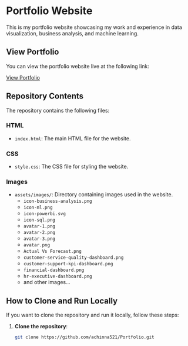 # Portfolio Website

This is my portfolio website showcasing my work and experience in data visualization, business analysis, and machine learning.

## View Portfolio

You can view the portfolio website live at the following link:

[View Portfolio](https://achinna521.github.io/Portfolio/)

## Repository Contents

The repository contains the following files:

### HTML
- `index.html`: The main HTML file for the website.

### CSS
- `style.css`: The CSS file for styling the website.

### Images
- `assets/images/`: Directory containing images used in the website.
  - `icon-business-analysis.png`
  - `icon-ml.png`
  - `icon-powerbi.svg`
  - `icon-sql.png`
  - `avatar-1.png`
  - `avatar-2.png`
  - `avatar-3.png`
  - `avatar.png`
  - `Actual Vs Forecast.png`
  - `customer-service-quality-dashboard.png`
  - `customer-support-kpi-dashboard.png`
  - `financial-dashboard.png`
  - `hr-executive-dashboard.png`
  - and other images...

## How to Clone and Run Locally

If you want to clone the repository and run it locally, follow these steps:

1. **Clone the repository**:
   ```bash
   git clone https://github.com/achinna521/Portfolio.git
